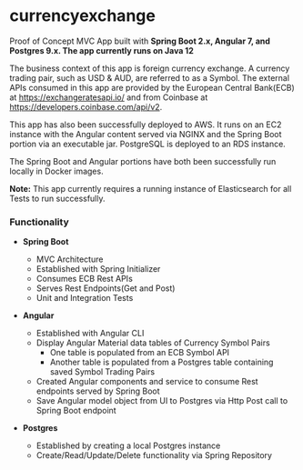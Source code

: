# currencyexchange
Proof of Concept MVC App built with **Spring Boot 2.x, Angular 7, and Postgres 9.x. The app currently runs on Java 12**

The business context of this app is foreign currency exchange.  A currency trading pair, such as USD & AUD, are referred to as a Symbol.  The external APIs consumed in this app are provided by the European Central Bank(ECB) at https://exchangeratesapi.io/ and from Coinbase at https://developers.coinbase.com/api/v2.

This app has also been successfully deployed to AWS.  It runs on an EC2 instance with the Angular content served via NGINX and the Spring Boot portion via an executable jar. PostgreSQL is deployed to an RDS instance.

The Spring Boot and Angular portions have both been successfully run locally in Docker images.

**Note:** This app currently requires a running instance of Elasticsearch for all Tests to run successfully.

### Functionality
- **Spring Boot**
  - MVC Architecture
  - Established with Spring Initializer
  - Consumes ECB Rest APIs
  - Serves Rest Endpoints(Get and Post)
  - Unit and Integration Tests


- **Angular**
  - Established with Angular CLI
  - Display Angular Material data tables of Currency Symbol Pairs
    - One table is populated from an ECB Symbol API
    - Another table is populated from a Postgres table containing saved Symbol Trading Pairs
  - Created Angular components and service to consume Rest endpoints served by Spring Boot
  - Save Angular model object from UI to Postgres via Http Post call to Spring Boot endpoint


- **Postgres**
  - Established by creating a local Postgres instance
  - Create/Read/Update/Delete functionality via Spring Repository
